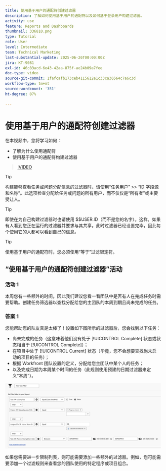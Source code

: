 ```yaml
---
title: 使用基于用户的通配符创建过滤器
description: 了解如何使用基于用户的通配符以及如何基于登录用户构建过滤器。
activity: use
feature: Reports and Dashboards
thumbnail: 336810.png
type: Tutorial
role: User
level: Intermediate
team: Technical Marketing
last-substantial-update: 2025-06-26T00:00:00Z
jira: KT-9081
exl-id: 46c83acd-6e43-42aa-875f-ae24b09a7fee
doc-type: video
source-git-commit: 1fafcafb173ceb4115612e1c33ca36564c7a6c3d
workflow-type: tm+mt
source-wordcount: '351'
ht-degree: 87%

---
```


# 使用基于用户的通配符创建过滤器

在本视频中，您将学习如何：

* 了解为什么使用通配符
* 使用基于用户的通配符构建过滤器

>[!VIDEO](https://video.tv.adobe.com/v/336810/?quality=12&learn=on)

>[!TIP]
>
>构建能够查看任务或问题分配信息的过滤器时，请使用“任务用户” >> “ID 字段源和名称”。此选项检查分配给任务或问题的所有用户，而不仅仅是“所有者”或主要受让人。

>[!TIP]
>
>即使在为自己构建过滤器时也请使用 $$USER.ID（而不是您的名字）。这样，如果有人看到您正在运行的过滤器并要求与其共享，此时过滤器已经设置完毕，因此每个使用它的人都可以看到自己的信息。

>[!TIP]
>
>使用基于用户的通配符时，您必须使用“等于”过滤限定符。


## “使用基于用户的通配符创建过滤器”活动

### 活动 1

本周您有一些额外的时间，因此我们建议您看一看团队中是否有人在完成任务时需要帮助。创建任务筛选器以查找分配给您的主团队的本周到期且尚未完成的任务。

### 答案 1

您能帮助您的队友真是太棒了！设置如下图所示的过滤器后，您会找到以下任务：

* 尚未完成的任务（这意味着他们没有处于 [!UICONTROL Complete] 状态或状态相当于 [!UICONTROL Complete]）；
* 在项目中处于 [!UICONTROL Current] 状态（毕竟，您不会想要查找尚未启动的项目的任务）；
* 根据 Workfront 团队设置的定义，分配给您主团队中某个人的任务；
* 以及完成日期为本周某个时间的任务（此规则使用预建的日期过滤器来定义“本周”）。

![使用基于用户的通配符创建任务过滤器的屏幕图像](assets/user-wildcard-exercise-answer.png)

如果您需要进一步限制列表，则可能需要添加一些额外的过滤器。例如，您可能需要添加一个过滤规则来查看您的团队使用的特定程序或项目组合。
